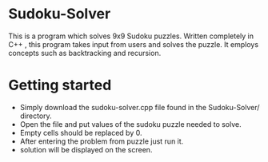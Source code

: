 # Sudoku-Solver
This is a program which solves 9x9 Sudoku puzzles. Written completely in C++ , this program takes input from users and solves the puzzle. It employs concepts such as backtracking and recursion.
# Getting started
* Simply download the sudoku-solver.cpp file found in the Sudoku-Solver/ directory.
* Open the file and put values of the sudoku puzzle needed to solve.
* Empty cells should be replaced by 0.
* After entering the problem from puzzle just run it.
* solution will be displayed on the screen.
